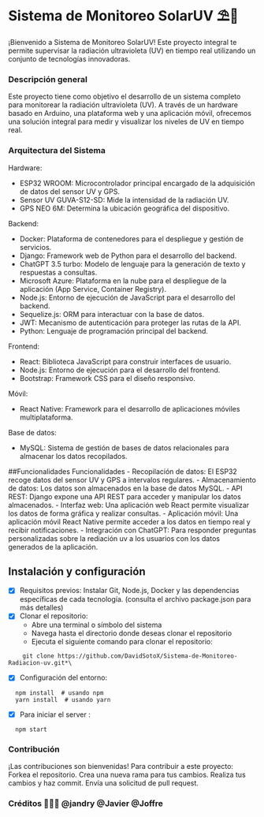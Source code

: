 # Sistema de Monitoreo SolarUV ⛱️🥇

¡Bienvenido a Sistema de Monitoreo SolarUV! Este proyecto integral te permite supervisar la radiación ultravioleta (UV) en tiempo real utilizando un conjunto de tecnologías innovadoras.

### Descripción general

Este proyecto tiene como objetivo el desarrollo de un sistema completo para monitorear la radiación ultravioleta (UV). A través de un hardware basado en Arduino, una plataforma web y una aplicación móvil, ofrecemos una solución integral para medir y visualizar los niveles de UV en tiempo real.

### Arquitectura del Sistema

Hardware:
  -  ESP32 WROOM: Microcontrolador principal encargado de la adquisición de datos del sensor UV y GPS.
  -  Sensor UV GUVA-S12-SD: Mide la intensidad de la radiación UV.
  -  GPS NEO 6M: Determina la ubicación geográfica del dispositivo.
    
Backend:
  -  Docker: Plataforma de contenedores para el despliegue y gestión de servicios.
  -  Django: Framework web de Python para el desarrollo del backend.
  -  ChatGPT 3.5 turbo: Modelo de lenguaje para la generación de texto y respuestas a consultas.
  -  Microsoft Azure: Plataforma en la nube para el despliegue de la aplicación (App Service, Container Registry).
  -  Node.js: Entorno de ejecución de JavaScript para el desarrollo del backend.
  -  Sequelize.js: ORM para interactuar con la base de datos.
  -  JWT: Mecanismo de autenticación para proteger las rutas de la API.
  -  Python: Lenguaje de programación principal del backend.
    
Frontend:
  -  React: Biblioteca JavaScript para construir interfaces de usuario.
  -  Node.js: Entorno de ejecución para el desarrollo del frontend.
  -  Bootstrap: Framework CSS para el diseño responsivo.
    
Móvil:
  -  React Native: Framework para el desarrollo de aplicaciones móviles multiplataforma.
    
Base de datos:
  -  MySQL: Sistema de gestión de bases de datos relacionales para almacenar los datos recopilados.

##Funcionalidades
Funcionalidades
    - Recopilación de datos: El ESP32 recoge datos del sensor UV y GPS a intervalos regulares.
    - Almacenamiento de datos: Los datos son almacenados en la base de datos MySQL.
    - API REST: Django expone una API REST para acceder y manipular los datos almacenados.
    - Interfaz web: Una aplicación web React permite visualizar los datos de forma gráfica y realizar consultas.
    - Aplicación móvil: Una aplicación móvil React Native permite acceder a los datos en tiempo real y recibir notificaciones.
    - Integración con ChatGPT: Para responder preguntas personalizadas sobre la rediación uv a los usuarios con los datos generados de la aplicación.


## Instalación y configuración
  - [X] Requisitos previos: Instalar Git, Node.js, Docker y las dependencias específicas de cada tecnología. (consulta el archivo package.json para más detalles)
  - [X] Clonar el repositorio:
    -  Abre una terminal o símbolo del sistema
    -  Navega hasta el directorio donde deseas clonar el repositorio
    -  Ejecuta el siguiente comando para clonar el repositorio:

  ```
      git clone https://github.com/DavidSotoX/Sistema-de-Monitoreo-Radiacion-uv.git*\ 
  ```
  - [X] Configuración del entorno: 
  ```
    npm install  # usando npm
    yarn install  # usando yarn

  ```
  - [X] Para iniciar el server :
  ```
    npm start

  ```
### Contribución
 ¡Las contribuciones son bienvenidas! Para contribuir a este proyecto:
        Forkea el repositorio.
        Crea una nueva rama para tus cambios.
        Realiza tus cambios y haz commit.
        Envía una solicitud de pull request.
### Créditos 🧑‍🤝‍🧑 @jandry @Javier @Joffre
